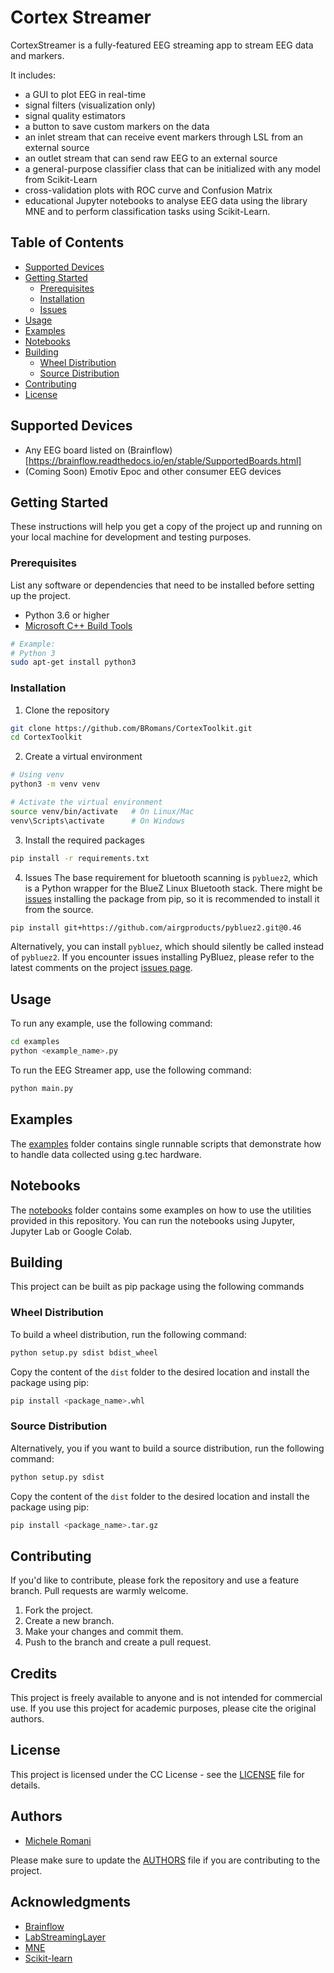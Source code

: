 # Cortex Streamer
CortexStreamer is a fully-featured EEG streaming app to stream EEG data and markers.

It includes:
- a GUI to plot EEG in real-time
- signal filters (visualization only)
- signal quality estimators
- a button to save custom markers on the data
- an inlet stream that can receive event markers through LSL from an external source
- an outlet stream that can send raw EEG to an external source
- a general-purpose classifier class that can be initialized with any model from Scikit-Learn
- cross-validation plots with ROC curve and Confusion Matrix
- educational Jupyter notebooks to analyse EEG data using the library MNE and to perform classification tasks using Scikit-Learn.


## Table of Contents

- [Supported Devices](#supported-devices)
- [Getting Started](#getting-started)
  - [Prerequisites](#prerequisites)
  - [Installation](#installation)
  - [Issues](#issues)
- [Usage](#usage)
- [Examples](#examples)
- [Notebooks](#notebooks)
- [Building](#building)
    - [Wheel Distribution](#wheel-distribution)
    - [Source Distribution](#source-distribution)
- [Contributing](#contributing)
- [License](#license)

## Supported Devices
- Any EEG board listed on (Brainflow)[https://brainflow.readthedocs.io/en/stable/SupportedBoards.html]
- (Coming Soon) Emotiv Epoc and other consumer EEG devices

## Getting Started

These instructions will help you get a copy of the project up and running on your local machine for development and testing purposes.

### Prerequisites

List any software or dependencies that need to be installed before setting up the project.

- Python 3.6 or higher
- [Microsoft C++ Build Tools](https://visualstudio.microsoft.com/visual-cpp-build-tools/)

```bash
# Example: 
# Python 3
sudo apt-get install python3
```

### Installation
1. Clone the repository
```bash
git clone https://github.com/BRomans/CortexToolkit.git
cd CortexToolkit
```
2. Create a virtual environment
```bash
# Using venv
python3 -m venv venv

# Activate the virtual environment
source venv/bin/activate   # On Linux/Mac
venv\Scripts\activate      # On Windows

```
3. Install the required packages
```bash
pip install -r requirements.txt
```

4. Issues
The base requirement for bluetooth scanning is `pybluez2`, which is a Python wrapper for the BlueZ Linux Bluetooth stack.
There might be [issues](https://stackoverflow.com/questions/74196428/pip-install-pybluez2-package-directory-bluetooth-macos-does-not-exist) installing the package from pip, so it is recommended to install it from the source.
```bash
pip install git+https://github.com/airgproducts/pybluez2.git@0.46
```
Alternatively, you can install `pybluez`, which should silently be called instead of `pybluez2`.
If you encounter issues installing PyBluez, please refer to the latest comments on the project [issues page](https://github.com/pybluez/pybluez/issues/431).

## Usage
To run any example, use the following command:
```bash
cd examples
python <example_name>.py
```
To run the EEG Streamer app, use the following command:
```bash
python main.py
```

## Examples
The [examples](examples) folder contains single runnable scripts that demonstrate how to handle data collected
using g.tec hardware.

## Notebooks
The [notebooks](notebooks) folder contains some examples on how to use the utilities provided in this repository. You 
can run the notebooks using Jupyter, Jupyter Lab or Google Colab.

## Building
This project can be built as pip package using the following commands

### Wheel Distribution
To build a wheel distribution, run the following command:
```bash
python setup.py sdist bdist_wheel
```
Copy the content of the `dist` folder to the desired location and install the package using pip:
```bash
pip install <package_name>.whl
``` 

### Source Distribution
Alternatively, you if you want to build a source distribution, run the following command:
```bash
python setup.py sdist
```
Copy the content of the `dist` folder to the desired location and install the package using pip:
```bash
pip install <package_name>.tar.gz
```



## Contributing
If you'd like to contribute, please fork the repository and use a feature branch. Pull requests are warmly welcome. 
1. Fork the project.
2. Create a new branch.
3. Make your changes and commit them.
4. Push to the branch and create a pull request.


## Credits
This project is freely available to anyone and is not intended for commercial use. If you use this project for academic 
purposes, please cite the original authors.

## License
This project is licensed under the CC License - see the [LICENSE](LICENSE) file for details.

## Authors
- [Michele Romani](https://bromans.github.io/)

Please make sure to update the [AUTHORS](AUTHORS) file if you are contributing to the project.


## Acknowledgments
- [Brainflow](https://brainflow.readthedocs.io/en/stable/index.html)
- [LabStreamingLayer](https://labstreaminglayer.org/)
- [MNE](https://mne.tools/stable/index.html)
- [Scikit-learn](https://scikit-learn.org/stable/)

